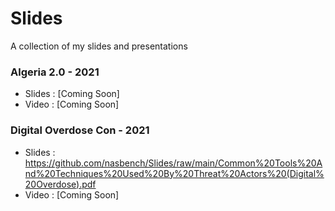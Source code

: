 # Slides
A collection of my slides and presentations

### Algeria 2.0 - 2021
* Slides : [Coming Soon]
* Video : [Coming Soon]

### Digital Overdose Con - 2021
* Slides : https://github.com/nasbench/Slides/raw/main/Common%20Tools%20And%20Techniques%20Used%20By%20Threat%20Actors%20(Digital%20Overdose).pdf
* Video : [Coming Soon]
